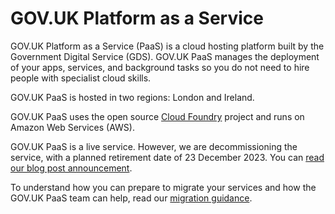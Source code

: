 # GOV.UK Platform as a Service

GOV.UK Platform as a Service (PaaS) is a cloud hosting platform built by the Government Digital Service (GDS). GOV.UK PaaS manages the deployment of your apps, services, and background tasks so you do not need to hire people with specialist cloud skills.

GOV.UK PaaS is hosted in two regions: London and Ireland.

GOV.UK PaaS uses the open source [Cloud Foundry](https://www.cloudfoundry.org/) project and runs on Amazon Web Services (AWS).

GOV.UK PaaS is a live service. However, we are decommissioning the service, with a planned retirement date of 23 December 2023. You can [read our blog post announcement](https://gds.blog.gov.uk/2022/07/12/why-weve-decided-to-decommission-gov-uk-paas-platform-as-a-service/).

To understand how you can prepare to migrate your services and how the GOV.UK PaaS team can help, read our [migration guidance](https://cloud.service.gov.uk/migration-guidance).
